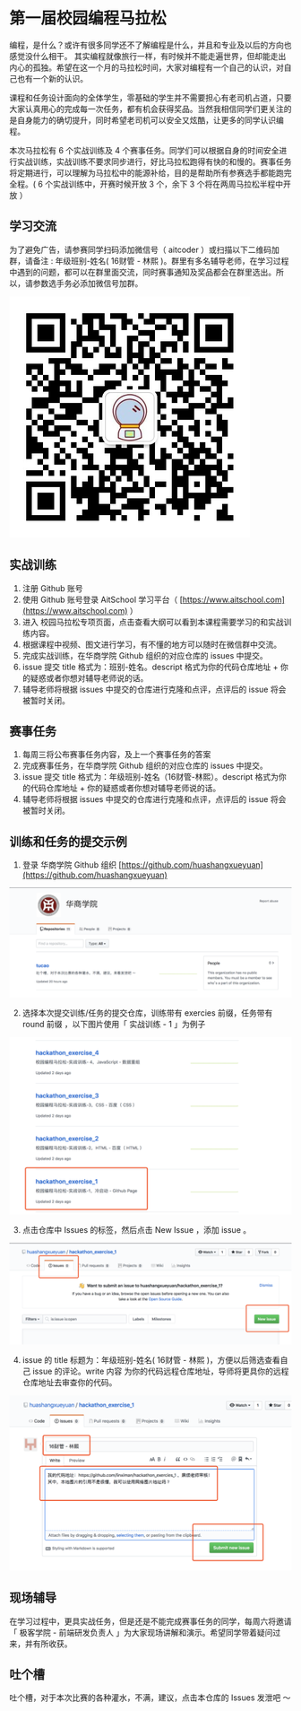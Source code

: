 # 第一届校园编程马拉松

编程，是什么？或许有很多同学还不了解编程是什么，并且和专业及以后的方向也感觉没什么相干。 其实编程就像旅行一样，有时候并不能走遍世界，但却能走出内心的孤独。希望在这一个月的马拉松时间，大家对编程有一个自己的认识，对自己也有一个新的认识。

课程和任务设计面向的全体学生，零基础的学生并不需要担心有老司机占道，只要大家认真用心的完成每一次任务，都有机会获得奖品。当然我相信同学们更关注的是自身能力的确切提升，同时希望老司机可以安全又炫酷，让更多的同学认识编程。

本次马拉松有 6 个实战训练及 4 个赛事任务。同学们可以根据自身的时间安全进行实战训练，实战训练不要求同步进行，好比马拉松跑得有快的和慢的。赛事任务将定期进行，可以理解为马拉松中的能源补给，目的是帮助所有参赛选手都能跑完全程。( 6 个实战训练中，开赛时候开放 3 个，余下 3 个将在两周马拉松半程中开放 ）

## 学习交流

为了避免广告，请参赛同学扫码添加微信号（ aitcoder ）或扫描以下二维码加群，请备注 : 年级班别-姓名( 16财管 - 林熙 )。群里有多名辅导老师，在学习过程中遇到的问题，都可以在群里面交流，同时赛事通知及奖品都会在群里选出。所以，请参数选手务必添加微信号加群。

![aitcoder](./images/aitcoder.jpeg)

## 实战训练

1. 注册 Github 账号
2. 使用 Github 账号登录 AitSchool 学习平台（ [https://www.aitschool.com](https://www.aitschool.com) ）
3. 进入 校园马拉松专项页面，点击查看大纲可以看到本课程需要学习的和实战训练内容。
4. 根据课程中视频、图文进行学习，有不懂的地方可以随时在微信群中交流。
5. 完成实战训练，在华商学院 Github 组织的对应仓库的 issues 中提交。
6. issue 提交 title 格式为：班别-姓名。descript 格式为你的代码仓库地址 + 你的疑惑或者你想对辅导老师说的话。
7. 辅导老师将根据 issues 中提交的仓库进行克隆和点评，点评后的 issue 将会被暂时关闭。

## 赛事任务

1. 每周三将公布赛事任务内容，及上一个赛事任务的答案
2. 完成赛事任务，在华商学院 Github 组织的对应仓库的 issues 中提交。
3. issue 提交 title 格式为：年级班别-姓名（16财管-林熙）。descript 格式为你的代码仓库地址 + 你的疑惑或者你想对辅导老师说的话。
4. 辅导老师将根据 issues 中提交的仓库进行克隆和点评，点评后的 issue 将会被暂时关闭。

## 训练和任务的提交示例

1. 登录 华商学院 Github 组织 [https://github.com/huashangxueyuan](https://github.com/huashangxueyuan)

![issue](./images/issue-1.png)

2. 选择本次提交训练/任务的提交仓库，训练带有 exercies 前缀，任务带有 round 前缀 ，以下图片使用「 实战训练 - 1 」为例子

![issue](./images/issue-2.png)

3. 点击仓库中 Issues 的标签，然后点击 New Issue ，添加 issue 。

![issue](./images/issue-3.png)

4. issue 的 title 标题为：年级班别-姓名( 16财管 - 林熙 )，方便以后筛选查看自己 issue 的评论。write 内容 为你的代码远程仓库地址，导师将更具你的远程仓库地址去审查你的代码。

![issue](./images/issue-4.png)


## 现场辅导

在学习过程中，更具实战任务，但是还是不能完成赛事任务的同学，每周六将邀请「 极客学院 - 前端研发负责人 」为大家现场讲解和演示。希望同学带着疑问过来，并有所收获。

## 吐个槽

吐个槽，对于本次比赛的各种灌水，不满，建议，点击本仓库的 Issues 发泄吧 ～
